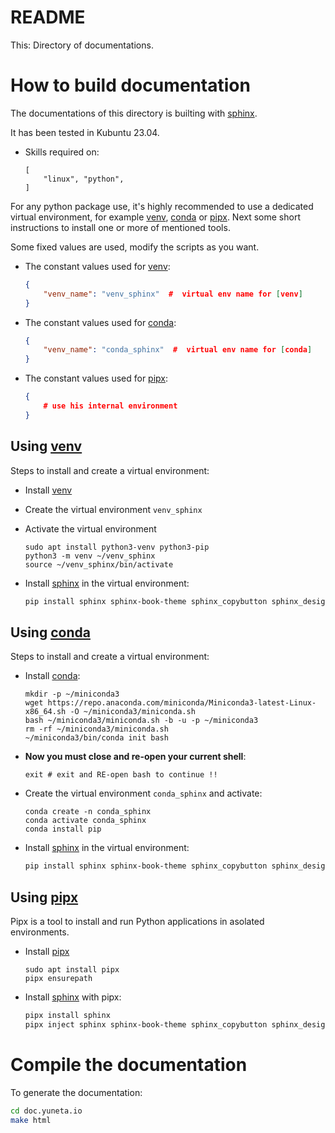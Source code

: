 README
======

This: Directory of documentations.


How to build documentation
==========================

The documentations of this directory is builting with [sphinx].

It has been tested in Kubuntu 23.04.

- Skills required on:
    ```
    [
        "linux", "python", 
    ]
    ```

For any python package use, it's highly recommended to use a dedicated virtual environment,
for example [venv], [conda] or [pipx]. 
Next some short instructions to install one or more of mentioned tools.

Some fixed values are used, modify the scripts as you want. 

- The constant values used for [venv]:
    ``` json
    {
        "venv_name": "venv_sphinx"  #  virtual env name for [venv] 
    }
    ```

- The constant values used for [conda]:
    ``` json
    {
        "venv_name": "conda_sphinx"  #  virtual env name for [conda] 
    }
    ```

- The constant values used for [pipx]:
    ``` json
    {
        # use his internal environment
    }
    ```

Using [venv]
------------

Steps to install and create a virtual environment:
- Install [venv]
- Create the virtual environment `venv_sphinx`
- Activate the virtual environment

    ``` shell
    sudo apt install python3-venv python3-pip
    python3 -m venv ~/venv_sphinx
    source ~/venv_sphinx/bin/activate
    ```
- Install [sphinx] in the virtual environment:
    ``` bash
    pip install sphinx sphinx-book-theme sphinx_copybutton sphinx_design sphinx_sitemap myst-parser
    ```

Using [conda]
-------------

Steps to install and create a virtual environment:
- Install [conda]:

    ``` shell
    mkdir -p ~/miniconda3
    wget https://repo.anaconda.com/miniconda/Miniconda3-latest-Linux-x86_64.sh -O ~/miniconda3/miniconda.sh
    bash ~/miniconda3/miniconda.sh -b -u -p ~/miniconda3
    rm -rf ~/miniconda3/miniconda.sh
    ~/miniconda3/bin/conda init bash
    ```

- **Now you must close and re-open your current shell**:
    ``` shell
    exit # exit and RE-open bash to continue !!
    ```
- Create the virtual environment `conda_sphinx` and activate:
    ``` shell
    conda create -n conda_sphinx
    conda activate conda_sphinx
    conda install pip
    ```
- Install [sphinx] in the virtual environment:
    ``` bash
    pip install sphinx sphinx-book-theme sphinx_copybutton sphinx_design sphinx_sitemap myst-parser
    ```

Using [pipx]
------------

Pipx is a tool to install and run Python applications in asolated environments.

- Install [pipx]
    ``` shell
    sudo apt install pipx
    pipx ensurepath
    ```
- Install [sphinx] with pipx:
    ``` bash
    pipx install sphinx 
    pipx inject sphinx sphinx-book-theme sphinx_copybutton sphinx_design sphinx_sitemap myst-parser
    ```

Compile the documentation
=========================

To generate the documentation:

``` bash
cd doc.yuneta.io
make html
```


[pipx]:     https://pipx.pypa.io/stable/installation/
[sphinx]:   https://www.sphinx-doc.org/
[venv]:     https://docs.python.org/3/library/venv.html
[conda]:    https://docs.anaconda.com/free/miniconda/#miniconda
